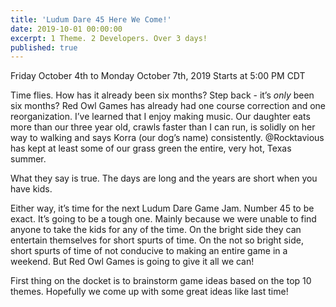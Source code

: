 ```yaml
---
title: 'Ludum Dare 45 Here We Come!'
date: 2019-10-01 00:00:00
excerpt: 1 Theme. 2 Developers. Over 3 days!
published: true
---
```


Friday October 4th to Monday October 7th, 2019
Starts at 5:00 PM CDT

Time flies.  How has it already been six months?  Step back - it’s *only* been six months?  Red Owl Games has already had one course correction and one reorganization.  I’ve learned that I enjoy making music.  Our daughter eats more than our three year old, crawls faster than I can run, is solidly on her way to walking and says Korra (our dog’s name) consistently.  @Rocktavious has kept at least some of our grass green the entire, very hot, Texas summer.

What they say is true.  The days are long and the years are short when you have kids.

Either way, it’s time for the next Ludum Dare Game Jam.  Number 45 to be exact.  It’s going to be a tough one.  Mainly because we were unable to find anyone to take the kids for any of the time.  On the bright side they can entertain themselves for short spurts of time.  On the not so bright side, short spurts of time of not conducive to making an entire game in a weekend. But Red Owl Games is going to give it all we can!

First thing on the docket is to brainstorm game ideas based on the top 10 themes.  Hopefully we come up with some great ideas like last time!
